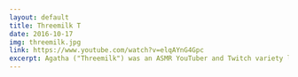 ```yaml
---
layout: default
title: Threemilk T
date: 2016-10-17
img: threemilk.jpg
link: https://www.youtube.com/watch?v=elqAYnG4Gpc
excerpt: Agatha ("Threemilk") was an ASMR YouTuber and Twitch variety livestreamer who became the object of obsession for members of the /r9k/ ROBOT9001 board on 4chan. Although her growth may have been thanks to the attention from these members, she became a victim of cyberstalking, with anonymous users doxing her and sharing photos of her in threads while making lewd, homophobic, and anti-Semitic comments. Overwhelmed by this, she deleted all of her social media and videos from her channel - which had amassed <a href="https://www.famousbirthdays.com/people/threemilk.html" target="_blank">over 40k subscribers</a> - and disappeared from the public eye to pursue a college degree.
---
```


